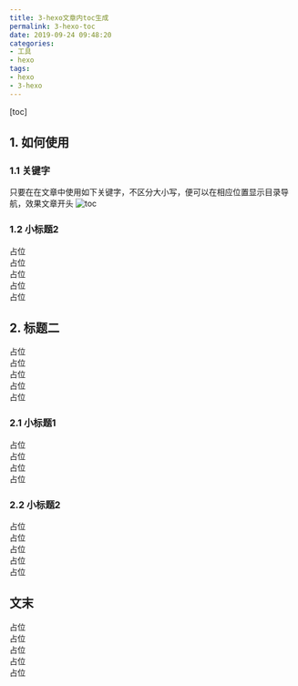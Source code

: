 ```yaml
---
title: 3-hexo文章内toc生成
permalink: 3-hexo-toc
date: 2019-09-24 09:48:20
categories:
- 工具
- hexo
tags:
- hexo
- 3-hexo
---
```


[toc]

## 1. 如何使用

### 1.1 关键字
只要在在文章中使用如下关键字，不区分大小写，便可以在相应位置显示目录导航，效果文章开头
![toc](https://i.loli.net/2020/05/23/Zq9jCWfwxNBpcOm.png)

### 1.2 小标题2
占位<br>
占位<br>
占位<br>
占位<br>
占位<br>

## 2. 标题二
占位<br>
占位<br>
占位<br>
占位<br>
占位<br>
### 2.1 小标题1
占位<br>
占位<br>
占位<br>
占位<br>
### 2.2 小标题2
占位<br>
占位<br>
占位<br>
占位<br>
占位<br>
## 文末
占位<br>
占位<br>
占位<br>
占位<br>
占位<br>
